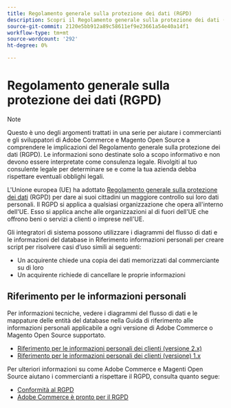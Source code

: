 ```yaml
---
title: Regolamento generale sulla protezione dei dati (RGPD)
description: Scopri il Regolamento generale sulla protezione dei dati (RGPD), una normativa che disciplina la protezione e la privacy dei dati per tutti gli individui nell’Unione europea e nello Spazio economico europeo.
source-git-commit: 2120e5bb912a89c58611ef9e23661a54e40a14f1
workflow-type: tm+mt
source-wordcount: '292'
ht-degree: 0%

---
```



# Regolamento generale sulla protezione dei dati (RGPD)

>[!NOTE]
>
>Questo è uno degli argomenti trattati in una serie per aiutare i commercianti e gli sviluppatori di Adobe Commerce e Magento Open Source a comprendere le implicazioni del Regolamento generale sulla protezione dei dati (RGPD). Le informazioni sono destinate solo a scopo informativo e non devono essere interpretate come consulenza legale. Rivolgiti al tuo consulente legale per determinare se e come la tua azienda debba rispettare eventuali obblighi legali.

L&#39;Unione europea (UE) ha adottato [Regolamento generale sulla protezione dei dati](https://ec.europa.eu/info/law/law-topic/data-protection_en) (RGPD) per dare ai suoi cittadini un maggiore controllo sui loro dati personali. Il RGPD si applica a qualsiasi organizzazione che opera all&#39;interno dell&#39;UE. Esso si applica anche alle organizzazioni al di fuori dell&#39;UE che offrono beni o servizi a clienti o imprese nell&#39;UE.

Gli integratori di sistema possono utilizzare i diagrammi del flusso di dati e le informazioni del database in Riferimento informazioni personali per creare script per risolvere casi d’uso simili ai seguenti:

- Un acquirente chiede una copia dei dati memorizzati dal commerciante su di loro
- Un acquirente richiede di cancellare le proprie informazioni

## Riferimento per le informazioni personali

Per informazioni tecniche, vedere i diagrammi del flusso di dati e le mappature delle entità del database nella Guida di riferimento alle informazioni personali applicabile a ogni versione di Adobe Commerce o Magento Open Source supportato.

- [Riferimento per le informazioni personali dei clienti (versione 2.x)](data-m2.md)
- [Riferimento per le informazioni personali dei clienti (versione) 1.x](data-m1.md)

Per ulteriori informazioni su come Adobe Commerce e Magenti Open Source aiutano i commercianti a rispettare il RGPD, consulta quanto segue:

- [Conformità al RGPD](https://experienceleague.adobe.com/docs/commerce-admin/start/compliance/privacy/compliance-gdpr.html)
- [Adobe Commerce è pronto per il RGPD](https://business.adobe.com/privacy/general-data-protection-regulation.html)
